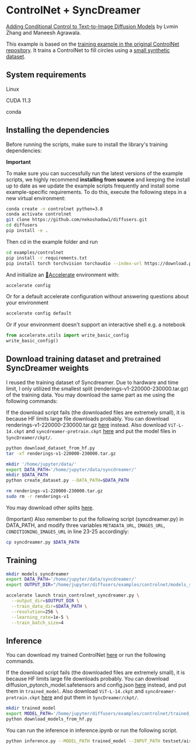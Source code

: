 # ControlNet + SyncDreamer

[Adding Conditional Control to Text-to-Image Diffusion Models](https://arxiv.org/abs/2302.05543) by Lvmin Zhang and Maneesh Agrawala.

This example is based on the [training example in the original ControlNet repository](https://github.com/lllyasviel/ControlNet/blob/main/docs/train.md). It trains a ControlNet to fill circles using a [small synthetic dataset](https://huggingface.co/datasets/fusing/fill50k).

## System requirements

Linux

CUDA 11.3

conda

## Installing the dependencies

Before running the scripts, make sure to install the library's training dependencies:

**Important**

To make sure you can successfully run the latest versions of the example scripts, we highly recommend **installing from source** and keeping the install up to date as we update the example scripts frequently and install some example-specific requirements. To do this, execute the following steps in a new virtual environment:

```bash
conda create -n controlnet python=3.8
conda activate controlnet
git clone https://github.com/nekoshadow1/diffusers.git
cd diffusers
pip install -e .
```

Then cd in the example folder and run

```bash
cd examples/controlnet
pip install -r requirements.txt
pip install torch torchvision torchaudio --index-url https://download.pytorch.org/whl/cu113
```

And initialize an [🤗Accelerate](https://github.com/huggingface/accelerate/) environment with:

```bash
accelerate config
```

Or for a default accelerate configuration without answering questions about your environment

```bash
accelerate config default
```

Or if your environment doesn't support an interactive shell e.g. a notebook

```python
from accelerate.utils import write_basic_config
write_basic_config()
```

## Download training dataset and pretrained SyncDreamer weights

I reused the training dataset of Syncdreamer. Due to hardware and time limit, I only utilized the smallest split (renderings-v1-220000-230000.tar.gz) of the training data. You may download the same part as me using the following commands:

If the download script fails (the downloaded files are extremely small), it is because HF limits large file downloads probably. You can download renderings-v1-220000-230000.tar.gz [here](https://huggingface.co/datasets/jianfuzhang233/controlnet_syncdreamer/tree/main) instead.
Also download `ViT-L-14.ckpt` and `syncdreamer-pretrain.ckpt` [here](https://huggingface.co/datasets/jianfuzhang233/controlnet_syncdreamer/tree/main) and put the model files in `SyncDreamer/ckpt/`.

```bash
python download_dataset_from_hf.py
tar -xf renderings-v1-220000-230000.tar.gz

mkdir '/home/jupyter/data/'
export DATA_PATH='/home/jupyter/data/syncdreamer/'
mkdir $DATA_PATH
python create_dataset.py --DATA_PATH=$DATA_PATH

rm renderings-v1-220000-230000.tar.gz
sudo rm -r renderings-v1
```

You may download other splits [here](https://connecthkuhk-my.sharepoint.com/:f:/g/personal/yuanly_connect_hku_hk/EqrCp4rcFOFBuCatr88bkL0Bl3qKIEU1gSPS7TQ2KGb7Yg?e=eSESKA).

(Important) Also remember to put the following script (syncdreamer.py) in DATA_PATH, and modify three variables `METADATA_URL`, `IMAGES_URL`, `CONDITIONING_IMAGES_URL` in line 23-25 accordingly:

```bash
cp syncdreamer.py $DATA_PATH
```

## Training

```bash
mkdir models_syncdreamer
export DATA_PATH='/home/jupyter/data/syncdreamer/'
export OUTPUT_DIR="/home/jupyter/diffusers/examples/controlnet/models_syncdreamer"

accelerate launch train_controlnet_syncdreamer.py \
  --output_dir=$OUTPUT_DIR \
  --train_data_dir=$DATA_PATH \
  --resolution=256 \
  --learning_rate=1e-5 \
  --train_batch_size=4
```

## Inference

You can download my trained ControlNet [here](https://huggingface.co/jianfuzhang233/controlnet_syncdreamer/tree/main) or run the following commands.

If the download script fails (the downloaded files are extremely small), it is because HF limits large file downloads probably. You can download diffusion_pytorch_model.safetensors and config.json [here](https://huggingface.co/jianfuzhang233/controlnet_syncdreamer) instead, and put them in `trained_model`. Also download `ViT-L-14.ckpt` and `syncdreamer-pretrain.ckpt` [here](https://huggingface.co/datasets/jianfuzhang233/controlnet_syncdreamer/tree/main) and put them in `SyncDreamer/ckpt/`.

```bash
mkdir trained_model
export MODEL_PATH='/home/jupyter/diffusers/examples/controlnet/trained_model/'
python download_models_from_hf.py
```

You can run the inference in inference.ipynb or run the following script.

```bash
python inference.py --MODEL_PATH trained_model --INPUT_PATH testset/aircraft.png --AZIMUTH 90
```